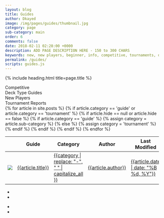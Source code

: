 ```yaml
---
layout: blog
title: Guides
author: Dkayed
image: /img/pages/guides/thumbnail.jpg
category: page
sub-category: main
order: 6
comments: false
date: 2018-02-11 02:28:00 +0000
description: ADD PAGE DESCRIPTION HERE - 150 to 300 CHARS
keywords: new, new players, beginner, info, competitive, tournaments, deck types
permalink: /guides/
scripts: guides.js
---
```


{% include heading.html title=page.title %}

<div class="section">
  <div class="row button-row guides-filters">
      <div class="btn-wrapper col-6 col-sm-4 col-md-3">
          <div class="btn-decktype btn-small" data-filter="competitive">
              <span class="decktype-display">Competitive</span>
          </div>
      </div>
        <div class="btn-wrapper col-6 col-sm-4 col-md-3">
          <div class="btn-decktype btn-small" data-filter="deck-type">
              <span class="decktype-display">Deck Type Guides</span>
          </div>
      </div>
        <div class="btn-wrapper col-6 col-sm-4 col-md-3">
          <div class="btn-decktype btn-small" data-filter="new-players">
              <span class="decktype-display">New Players</span>
          </div>
      </div>
        <div class="btn-wrapper col-6 col-sm-4 col-md-3">
          <div class="btn-decktype btn-small" data-filter="tournament">
              <span class="decktype-display">Tournament Reports</span>
          </div>
      </div>
  </div>
</div>

<div class="section">
  <table class="guides-table hover row-links">
      <thead>
        <tr>
          <th class="thumb-col"></th>
          <th class="title">Guide</th>
          <th class="category">Category</th>
          <th class="author">Author</th>
          <th class="modified">Last Modified</th>
        </tr>
      </thead>
      <tbody>
        {% for article in site.posts %}
          {% if article.category == 'guide' or article.category == 'tournament' %}
            {% if article.hide == null or article.hide == false %}
              {% if article.category == 'guide' %}
                {% assign category = article.sub-category %}
              {% else %}
                {% assign category = 'tournament' %}
              {% endif %}
              <tr data-category="{{category}}">
                <td class="thumb-col">
                  <a href="{{article.url}}">
                    <div class="thumbnail">
                        <img src="{{article.image}}" class="portrait" />  
                    </div>
                  </a>
                </td>
                <td class="title"><a href="{{article.url}}">{{article.title}}</a></td>
                <td class="category"><a href="{{article.url}}">{{category | replace: "-", " " | capitalize_all }}</a></td>
                <td class="author"><a href="{{article.url}}">{{article.author}}</a></td>
                <td><a href="{{article.url}}">{{article.date | date: "%B %d, %Y"}}</a></td>
              </tr>
            {% endif %}
          {% endif %}
        {% endfor %}
      </tbody>
  </table>
</div>

<div class="section guide-pagination">
  <nav>
    <ul class="pagination pages">      
    </ul>
    <ul class="pagination previous"> 
        <li class="page-item">
            <a class="page-link" data-page="first"><span class="fa fa-angle-double-left"></span></a>
        </li>
        <li class="page-item">
            <a class="page-link" data-page="previous"><span class="fa fa-angle-left"></span></a>
        </li>
    </ul>
    <ul class="pagination next">
        <li class="page-item">
            <a class="page-link" data-page="next"><span class="fa fa-angle-right"></span></a>
        </li>
        <li class="page-item">
            <a class="page-link" data-page="last"><span class="fa fa-angle-double-right"></span></a>
        </li>
    </ul>
  </nav>    
</div>